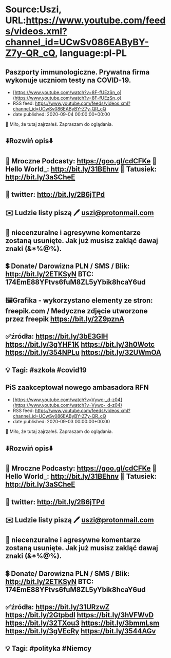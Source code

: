 # Source:Uszi, URL:https://www.youtube.com/feeds/videos.xml?channel_id=UCwSv086EAByBY-Z7y-QR_cQ, language:pl-PL

## Paszporty immunologiczne. Prywatna firma wykonuje uczniom testy na COVID-19.
 - [https://www.youtube.com/watch?v=8F-fUEzSn_o](https://www.youtube.com/watch?v=8F-fUEzSn_o)
 - RSS feed: https://www.youtube.com/feeds/videos.xml?channel_id=UCwSv086EAByBY-Z7y-QR_cQ
 - date published: 2020-09-04 00:00:00+00:00

🤪 Miło, że tutaj zajrzałeś.  Zapraszam do oglądania.

⬇️Rozwiń opis⬇️
------------------------------------------------------------
👀 Mroczne Podcasty: https://goo.gl/cdCFKe
👀 Hello World_: http://bit.ly/31BEhnv
👀 Tatusiek: http://bit.ly/3aSCheE
------------------------------------------------------------
👀 twitter: http://bit.ly/2B6jTPd
------------------------------------------------------------
✉️ Ludzie listy piszą 
🖊️ uszi@protonmail.com
------------------------------------------------------------
👺 niecenzuralne i agresywne komentarze zostaną usunięte.  Jak już musisz zakląć dawaj znaki (&*%@%).
------------------------------------------------------------
💲 Donate/ Darowizna
PLN / SMS / Blik: http://bit.ly/2ETKSyN
BTC: 174EmE88YFtvs6fuM8ZL5yYbik8hcaY6ud
---------------------------------------------------------------
🖼Grafika - wykorzystano elementy ze stron: 
freepik.com / Medyczne zdjęcie utworzone przez freepik
https://bit.ly/2Z9pznA
---------------------------------------------------------------
✅źródła:
https://bit.ly/3bE3GlH
https://bit.ly/3gYHF1K
https://bit.ly/3h0Wotc
https://bit.ly/354NPLu
https://bit.ly/32UWmOA
-------------------------------------------------------------
💡 Tagi: #szkoła #covid19
--------------------------------------------------------------

## PiS zaakceptował nowego ambasadora RFN
 - [https://www.youtube.com/watch?v=Vywc-_d-z04](https://www.youtube.com/watch?v=Vywc-_d-z04)
 - RSS feed: https://www.youtube.com/feeds/videos.xml?channel_id=UCwSv086EAByBY-Z7y-QR_cQ
 - date published: 2020-09-03 00:00:00+00:00

🤪 Miło, że tutaj zajrzałeś.  Zapraszam do oglądania.

⬇️Rozwiń opis⬇️
------------------------------------------------------------
👀 Mroczne Podcasty: https://goo.gl/cdCFKe
👀 Hello World_: http://bit.ly/31BEhnv
👀 Tatusiek: http://bit.ly/3aSCheE
------------------------------------------------------------
👀 twitter: http://bit.ly/2B6jTPd
------------------------------------------------------------
✉️ Ludzie listy piszą 
🖊️ uszi@protonmail.com
------------------------------------------------------------
👺 niecenzuralne i agresywne komentarze zostaną usunięte.  Jak już musisz zakląć dawaj znaki (&*%@%).
------------------------------------------------------------
💲 Donate/ Darowizna
PLN / SMS / Blik: http://bit.ly/2ETKSyN
BTC: 174EmE88YFtvs6fuM8ZL5yYbik8hcaY6ud
---------------------------------------------------------------
✅źródła:
https://bit.ly/31URzwZ
https://bit.ly/2Gtpbdl
https://bit.ly/3hVFWvD
https://bit.ly/32TXou3
https://bit.ly/3bmmLsm
https://bit.ly/3gVEcRy
https://bit.ly/3544AGv
-------------------------------------------------------------
💡 Tagi: #polityka #Niemcy
--------------------------------------------------------------

